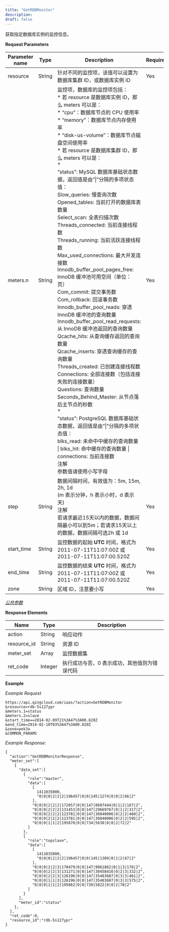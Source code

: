 ```yaml
---
title: "GetRDBMonitor"
description: 
draft: false
---
```




获取指定数据库实例的监控信息。

**Request Parameters**

| Parameter name | Type | Description | Required |
| --- | --- | --- | --- |
| resource | String | 针对不同的监控项，该值可以设置为数据库集群 ID，或数据库实例 ID | Yes |
| meters.n | String | 监控项，数据库的监控项包括：<br/>*   若 resource 是数据库实例 ID，那么 meters 可以是：<br/>    *   “cpu”：数据库节点的 CPU 使用率<br/>    *   “memory”：数据库节点内存使用率<br/>    *   “disk-us-volume”：数据库节点磁盘空间使用率<br/>*   若 resource 是数据库集群 ID，那么 meters 可以是：<br/>    *   <br/>        “status”: MySQL 数据库基础状态数据，返回值是由”\|”分隔的多项状态值：<br/>        Slow_queries: 慢查询次数<br/>        Opened_tables: 当前打开的数据库表数量<br/>        Select_scan: 全表扫描次数<br/>        Threads_connected: 当前连接线程数<br/>        Threads_running: 当前活跃连接线程数<br/>        Max_used_connections: 最大并发连接数<br/>        Innodb_buffer_pool_pages_free: InnoDB 缓冲池可用空间（单位：页）<br/>        Com_commit: 提交事务数<br/>        Com_rollback: 回滚事务数<br/>        Innodb_buffer_pool_reads: 穿透 InnoDB 缓冲池的查询数量<br/>        Innodb_buffer_pool_read_requests: 从 InnoDB 缓冲池返回的查询数量<br/>        Qcache_hits: 从查询缓存返回的查询数量<br/>        Qcache_inserts: 穿透查询缓存的查询数量<br/>        Threads_created: 已创建连接线程数<br/>        Connections: 全部连接数（包括连接失败的连接数量）<br/>        Questions: 查询数量<br/>        Seconds_Behind_Master: 从节点落后主节点的秒数<br/>    *   <br/>        “status”: PostgreSQL 数据库基础状态数据，返回值是由”\|”分隔的多项状态值：<br/>        blks_read: 未命中中缓存的查询数量 \| blks_hit: 命中缓存的查询数量 \| connections: 当前连接数<br/>注解<br/>参数值请使用小写字母 | Yes |
| step | String | 数据间隔时间，有效值为：5m, 15m, 2h, 1d<br/>(m 表示分钟，h 表示小时，d 表示天)<br/>注解<br/>若请求最近15天以内的数据，数据间隔最小可以到5m；若请求15天以上的数据，数据间隔可选2h 或 1d | Yes |
| start_time | String | 监控数据的起始 **UTC** 时间，格式为 2011-07-11T11:07:00Z 或 2011-07-11T11:07:00.520Z | Yes |
| end_time | String | 监控数据的结束 **UTC** 时间，格式为 2011-07-11T11:07:00Z 或 2011-07-11T11:07:00.520Z | Yes |
| zone | String | 区域 ID，注意要小写 | Yes |

[_公共参数_](../../../parameters)

**Response Elements**

| Name | Type | Description |
| --- | --- | --- |
| action | String | 响应动作 |
| resource_id | String | 资源 ID |
| meter_set | Array | 监控数据集 |
| ret_code | Integer | 执行成功与否，0 表示成功，其他值则为错误代码 |

**Example**

_Example Request_

```
https://api.qingcloud.com/iaas/?action=GetRDBMonitor
&resource=rdb-5s127ypr
&meters.1=status
&meters.2=slave
&start_time==2014-02-09T21%3A47%3A00.820Z
&end_time=2014-02-10T03%3A47%3A00.820Z
&zone=pek3a
&COMMON_PARAMS
```

_Example Response_:

```
{
  "action":"GetRDBMonitorResponse",
  "meter_set":[
    {
      "data_set":[
        {
          "role":"master",
          "data":[
            [
              1411035000,
              "0|0|0|2|2|2|196457|0|0|145|1274|0|0|2|66|2"
            ],
            "0|0|0|2|2|2|172057|0|0|147|8607444|0|1|2|167|2",
            "0|0|0|2|2|2|131453|0|0|147|29669767|0|1|2|317|2",
            "0|0|0|2|2|2|123781|0|0|147|36040006|0|2|2|460|2",
            "0|0|0|2|2|2|123781|0|0|147|36040006|0|2|2|595|2",
            "0|0|0|1|1|2|195870|0|0|734|5638|0|0|2|72|2"
          ]
        },
        {
          "role":"topslave",
          "data":[
            [
              1411035000,
              "0|0|0|2|2|2|196457|0|0|145|1309|0|1|2|67|2"
            ],
            "0|0|0|2|2|3|170479|0|0|147|9061862|0|1|3|178|2",
            "0|0|0|2|2|3|131271|0|0|147|30458416|0|2|3|332|2",
            "0|0|0|2|2|3|126196|0|0|147|35483687|0|3|3|461|2",
            "0|0|0|1|1|3|126196|0|0|147|35483687|0|3|3|575|2",
            "0|0|0|1|1|2|195862|0|0|739|5822|0|0|2|70|2"
          ]
        }
      ],
      "meter_id":"status"
    },
  ],
  "ret_code":0,
  "resource_id":"rdb-5s127ypr"
}
```

